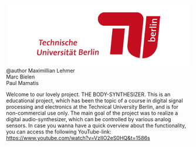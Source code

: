 
<img src="https://github.com/pmamatis/The-Body-Synthesizer/blob/master/TU-Berlin_Logo_600x200-2240765412.png">
@author Maximillian Lehmer <br> Marc Bielen <br> Paul Mamatis

Welcome to our lovely project. THE BODY-SYNTHESIZER. This is an educational project, which has been the topic of a course in digital signal processing and electronics at the Technical University Berlin, and is for non-commercial use only. The main goal of the project was to realize a digital audio-synthesizer, which can be controlled by various analog sensors. In case you wanna have a quick overview about the functionality, you can access the following YouTube-link: https://www.youtube.com/watch?v=VzIIO2eS0HQ&t=1586s
